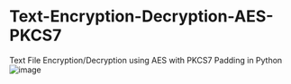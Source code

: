 # Text-Encryption-Decryption-AES-PKCS7
Text File Encryption/Decryption using AES with PKCS7 Padding in Python
![image](https://github.com/Alex-Unnippillil/Text-Encryption-Decryption-AES-PKCS7/assets/24538548/0e626c34-9e10-4f63-a9e7-a19a5804f5ef)

